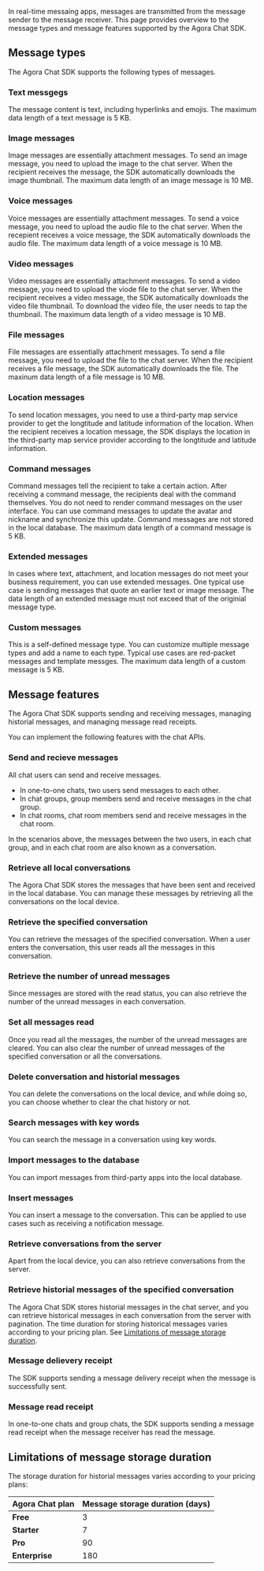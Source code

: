 In real-time messaing apps, messages are transmitted from the message sender to the message receiver. This page provides overview to the message types and message features supported by the Agora Chat SDK.

## Message types

The Agora Chat SDK supports the following types of messages.

### Text messgegs

The message content is text, including hyperlinks and emojis. The maximum data length of a text message is 5 KB.

### Image messages

Image messages are essentially attachment messages. To send an image message, you need to upload the image to the chat server. When the recipient receives the message, the SDK automatically downloads the image thumbnail. The maximum data length of an image message is 10 MB.

### Voice messages

Voice messages are essentially attachment messages. To send a voice message, you need to upload the audio file to the chat server. When the recepient receives a voice message, the SDK automatically downloads the audio file. The maximum data length of a voice message is 10 MB.

### Video messages

Video messages are essentially attachment messages. To send a video message, you need to upload the viode file to the chat server. When the recipient receives a video message, the SDK automatically downloads the video file thumbnail. To download the video file, the user needs to tap the thumbnail. The maximum data length of a video message is 10 MB.

### File messages

File messages are essentially attachment messages. To send a file message, you need to upload the file to the chat server. When the recipient receives a file message, the SDK automatically downloads the file. The maxinum data length of a file message is 10 MB.

### Location messages

To send location messages, you need to use a third-party map service provider to get the longtitude and latitude information of the location. When the recipient receives a location message, the SDK displays the location in the third-party map service provider according to the longtitude and latitude information.

### Command messages

Command messages tell the recipient to take a certain action. After receiving a command message, the recipients deal with the command themselves. You do not need to render command messages on the user interface. You can use command messages to update the avatar and nickname and synchronize this update. Command messages are not stored in the local database. The maximum data length of a command message is 5 KB.

### Extended messages

In cases where text, attachment, and location messages do not meet your business requirement, you can use extended messages. One typical use case is sending messages that quote an earlier text or image message. The data length of an extended message must not exceed that of the originial message type.

### Custom messages

This is a self-defined message type. You can customize multiple message types and add a name to each type. Typical use cases are red-packet messages and template messges. The maximum data length of a custom message is 5 KB.

## Message features

The Agora Chat SDK supports sending and receiving messages, managing historial messages, and managing message read receipts.

You can implement the following features with the chat APIs.

### Send and recieve messages

All chat users can send and receive messages.
- In one-to-one chats, two users send messages to each other. 
- In chat groups, group members send and receive messages in the chat group. 
- In chat rooms, chat room members send and receive messages in the chat room.

In the scenarios above, the messages between the two users, in each chat group, and in each chat room are also known as a conversation.

### Retrieve all local conversations

The Agora Chat SDK stores the messages that have been sent and received in the local database. You can manage these messages by retrieving all the conversations on the local device. 

### Retrieve the specified conversation

You can retrieve the messages of the specified conversation. When a user enters the conversation, this user reads all the messages in this conversation.

### Retrieve the number of unread messages

Since messages are stored with the read status, you can also retrieve the number of the unread messages in each conversation.

### Set all messages read

Once you read all the messages, the number of the unread messages are cleared. You can also clear the number of unread messages of the specified conversation or all the conversations.

### Delete conversation and historial messages

You can delete the conversations on the local device, and while doing so, you can choose whether to clear the chat history or not.

### Search messages with key words

You can search the message in a conversation using key words.

### Import messages to the database

You can import messages from third-party apps into the local database.

### Insert messages

You can insert a message to the conversation. This can be applied to use cases such as receiving a notification message.

### Retrieve conversations from the server

Apart from the local device, you can also retrieve conversations from the server. 

### Retrieve historial messages of the specified conversation

The Agora Chat SDK stores historial messages in the chat server, and you can retrieve historical messages in each conversation from the server with pagination. The time duration for storing historical messages varies according to your pricing plan. See [Limitations of message storage duration](#limitations).

### Message delievery receipt

The SDK supports sending a message delivery receipt when the message is successfully sent.

### Message read receipt

In one-to-one chats and group chats, the SDK supports sending a message read receipt when the message receiver has read the message.

<a name="limitations"></a>

## Limitations of message storage duration

The storage duration for historial messages varies according to your pricing plans:

| Agora Chat plan | Message storage duration (days) |
|--- | --- |
| **Free** | 3 |
| **Starter** | 7 |
| **Pro** | 90 |
| **Enterprise** | 180 |